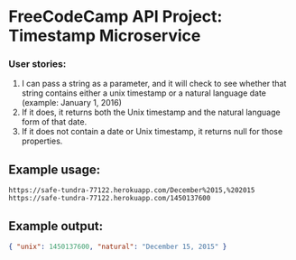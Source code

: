 # FreeCodeCamp API Project: Timestamp Microservice
### User stories:
1. I can pass a string as a parameter, and it will check to see whether that string contains either a unix timestamp or a natural language date (example: January 1, 2016)
2. If it does, it returns both the Unix timestamp and the natural language form of that date.
3. If it does not contain a date or Unix timestamp, it returns null for those properties.

## Example usage:

```url
https://safe-tundra-77122.herokuapp.com/December%2015,%202015
https://safe-tundra-77122.herokuapp.com/1450137600
```

## Example output:

```json
{ "unix": 1450137600, "natural": "December 15, 2015" }
```
